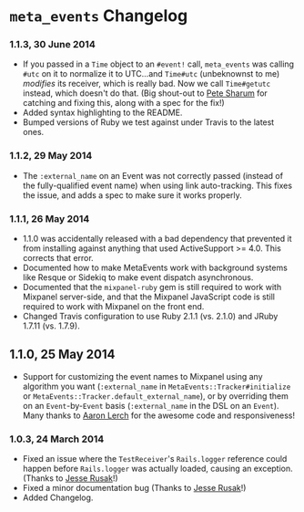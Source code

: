 # `meta_events` Changelog

### 1.1.3, 30 June 2014

* If you passed in a `Time` object to an `#event!` call, `meta_events` was calling `#utc` on it to normalize it to
  UTC...and `Time#utc` (unbeknownst to me) _modifies_ its receiver, which is really bad. Now we call `Time#getutc`
  instead, which doesn't do that. (Big shout-out to [Pete Sharum](https://github.com/petesharum) for catching and
  fixing this, along with a spec for the fix!)
* Added syntax highlighting to the README.
* Bumped versions of Ruby we test against under Travis to the latest ones.

### 1.1.2, 29 May 2014

* The `:external_name` on an Event was not correctly passed (instead of the fully-qualified event name) when using
  link auto-tracking. This fixes the issue, and adds a spec to make sure it works properly.

### 1.1.1, 26 May 2014

* 1.1.0 was accidentally released with a bad dependency that prevented it from installing against anything that used
  ActiveSupport >= 4.0. This corrects that error.
* Documented how to make MetaEvents work with background systems like Resque or Sidekiq to make event dispatch
  asynchronous.
* Documented that the `mixpanel-ruby` gem is still required to work with Mixpanel server-side, and that the Mixpanel
  JavaScript code is still required to work with Mixpanel on the front end.
* Changed Travis configuration to use Ruby 2.1.1 (vs. 2.1.0) and JRuby 1.7.11 (vs. 1.7.9).

## 1.1.0, 25 May 2014

* Support for customizing the event names to Mixpanel using any algorithm you want (`:external_name` in `MetaEvents::Tracker#initialize` or `MetaEvents::Tracker.default_external_name`), or by overriding them on an `Event`-by-`Event` basis (`:external_name` in the DSL on an `Event`). Many thanks to [Aaron Lerch](https://github.com/aaronlerch) for the awesome code and responsiveness!

### 1.0.3, 24 March 2014

* Fixed an issue where the `TestReceiver`'s `Rails.logger` reference could happen before `Rails.logger` was actually loaded, causing an exception. (Thanks to [Jesse Rusak](https://github.com/jder)!)
* Fixed a minor documentation bug (Thanks to [Jesse Rusak](https://github.com/jder)!)
* Added Changelog.
